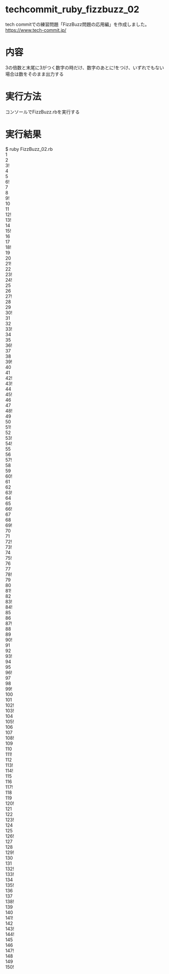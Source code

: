# techcommit_ruby_fizzbuzz_02
tech commitでの練習問題「FizzBuzz問題の応用編」を作成しました。  
https://www.tech-commit.jp/
# 内容
3の倍数と末尾に3がつく数字の時だけ、数字のあとに!をつけ、いずれでもない場合は数をそのまま出力する    
# 実行方法
コンソールでFizzBuzz.rbを実行する
# 実行結果
$ ruby FizzBuzz_02.rb    
1  
2  
3!  
4  
5  
6!  
7  
8  
9!  
10  
11  
12!  
13!  
14  
15!  
16  
17  
18!  
19  
20  
21!  
22  
23!  
24!  
25  
26  
27!  
28  
29  
30!  
31  
32  
33!  
34  
35  
36!  
37  
38  
39!  
40  
41  
42!  
43!  
44  
45!  
46  
47  
48!  
49  
50  
51!  
52  
53!  
54!  
55  
56  
57!  
58  
59  
60!  
61  
62  
63!  
64  
65  
66!  
67  
68  
69!  
70  
71  
72!  
73!  
74  
75!  
76  
77  
78!  
79  
80  
81!  
82  
83!  
84!  
85  
86  
87!  
88  
89  
90!  
91  
92  
93!  
94  
95  
96!  
97  
98  
99!  
100  
101  
102!  
103!  
104  
105!  
106  
107  
108!  
109  
110  
111!  
112  
113!  
114!  
115  
116  
117!  
118  
119  
120!  
121  
122  
123!  
124  
125  
126!  
127  
128  
129!  
130  
131  
132!  
133!  
134  
135!  
136  
137  
138!  
139  
140  
141!  
142  
143!  
144!  
145  
146  
147!  
148  
149  
150!  
  

